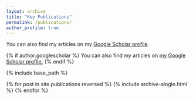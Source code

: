 ```yaml
---
layout: archive
title: "Key Publications"
permalink: /publications/
author_profile: true
---
```

You can also find my articles on my [Google Scholar profile](https://scholar.google.co.uk/citations?user=cZDL820AAAAJ&hl=en).

{% if author.googlescholar %}
  You can also find my articles on <u><a href="{{author.googlescholar}}">my Google Scholar profile</a>.</u>
{% endif %}

{% include base_path %}

{% for post in site.publications reversed %}
  {% include archive-single.html %}
{% endfor %}
